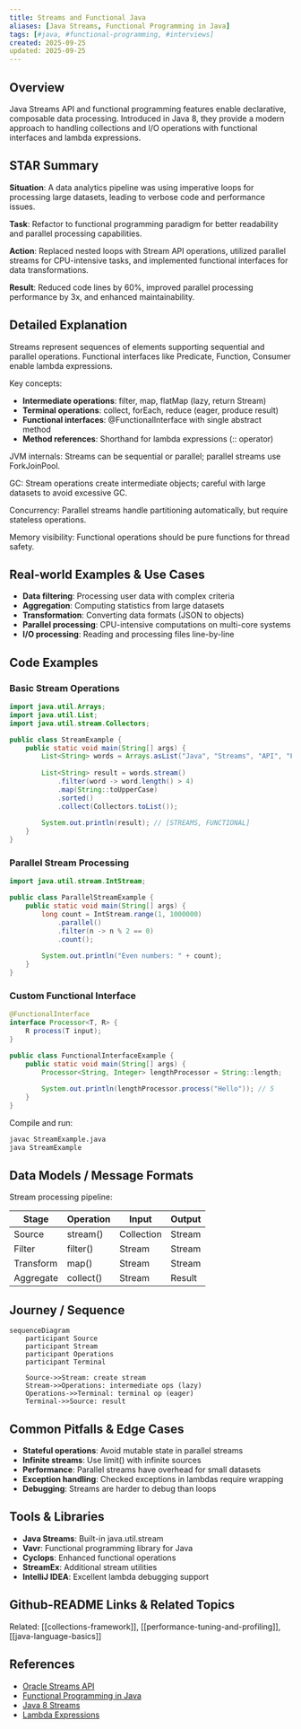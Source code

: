 ```yaml
---
title: Streams and Functional Java
aliases: [Java Streams, Functional Programming in Java]
tags: [#java, #functional-programming, #interviews]
created: 2025-09-25
updated: 2025-09-25
---
```


## Overview
Java Streams API and functional programming features enable declarative, composable data processing. Introduced in Java 8, they provide a modern approach to handling collections and I/O operations with functional interfaces and lambda expressions.

## STAR Summary
**Situation**: A data analytics pipeline was using imperative loops for processing large datasets, leading to verbose code and performance issues.

**Task**: Refactor to functional programming paradigm for better readability and parallel processing capabilities.

**Action**: Replaced nested loops with Stream API operations, utilized parallel streams for CPU-intensive tasks, and implemented functional interfaces for data transformations.

**Result**: Reduced code lines by 60%, improved parallel processing performance by 3x, and enhanced maintainability.

## Detailed Explanation
Streams represent sequences of elements supporting sequential and parallel operations. Functional interfaces like Predicate, Function, Consumer enable lambda expressions.

Key concepts:
- **Intermediate operations**: filter, map, flatMap (lazy, return Stream)
- **Terminal operations**: collect, forEach, reduce (eager, produce result)
- **Functional interfaces**: @FunctionalInterface with single abstract method
- **Method references**: Shorthand for lambda expressions (:: operator)

JVM internals: Streams can be sequential or parallel; parallel streams use ForkJoinPool.

GC: Stream operations create intermediate objects; careful with large datasets to avoid excessive GC.

Concurrency: Parallel streams handle partitioning automatically, but require stateless operations.

Memory visibility: Functional operations should be pure functions for thread safety.

## Real-world Examples & Use Cases
- **Data filtering**: Processing user data with complex criteria
- **Aggregation**: Computing statistics from large datasets
- **Transformation**: Converting data formats (JSON to objects)
- **Parallel processing**: CPU-intensive computations on multi-core systems
- **I/O processing**: Reading and processing files line-by-line

## Code Examples
### Basic Stream Operations
```java
import java.util.Arrays;
import java.util.List;
import java.util.stream.Collectors;

public class StreamExample {
    public static void main(String[] args) {
        List<String> words = Arrays.asList("Java", "Streams", "API", "Functional");
        
        List<String> result = words.stream()
            .filter(word -> word.length() > 4)
            .map(String::toUpperCase)
            .sorted()
            .collect(Collectors.toList());
        
        System.out.println(result); // [STREAMS, FUNCTIONAL]
    }
}
```

### Parallel Stream Processing
```java
import java.util.stream.IntStream;

public class ParallelStreamExample {
    public static void main(String[] args) {
        long count = IntStream.range(1, 1000000)
            .parallel()
            .filter(n -> n % 2 == 0)
            .count();
        
        System.out.println("Even numbers: " + count);
    }
}
```

### Custom Functional Interface
```java
@FunctionalInterface
interface Processor<T, R> {
    R process(T input);
}

public class FunctionalInterfaceExample {
    public static void main(String[] args) {
        Processor<String, Integer> lengthProcessor = String::length;
        
        System.out.println(lengthProcessor.process("Hello")); // 5
    }
}
```

Compile and run:
```bash
javac StreamExample.java
java StreamExample
```

## Data Models / Message Formats
Stream processing pipeline:

| Stage | Operation | Input | Output |
|-------|-----------|-------|--------|
| Source | stream() | Collection | Stream |
| Filter | filter() | Stream | Stream |
| Transform | map() | Stream | Stream |
| Aggregate | collect() | Stream | Result |

## Journey / Sequence
```mermaid
sequenceDiagram
    participant Source
    participant Stream
    participant Operations
    participant Terminal

    Source->>Stream: create stream
    Stream->>Operations: intermediate ops (lazy)
    Operations->>Terminal: terminal op (eager)
    Terminal->>Source: result
```

## Common Pitfalls & Edge Cases
- **Stateful operations**: Avoid mutable state in parallel streams
- **Infinite streams**: Use limit() with infinite sources
- **Performance**: Parallel streams have overhead for small datasets
- **Exception handling**: Checked exceptions in lambdas require wrapping
- **Debugging**: Streams are harder to debug than loops

## Tools & Libraries
- **Java Streams**: Built-in java.util.stream
- **Vavr**: Functional programming library for Java
- **Cyclops**: Enhanced functional operations
- **StreamEx**: Additional stream utilities
- **IntelliJ IDEA**: Excellent lambda debugging support

## Github-README Links & Related Topics
Related: [[collections-framework]], [[performance-tuning-and-profiling]], [[java-language-basics]]

## References
- [Oracle Streams API](https://docs.oracle.com/javase/8/docs/api/java/util/stream/package-summary.html)
- [Functional Programming in Java](https://www.amazon.com/Functional-Programming-Java-Harnessing/dp/1937785467)
- [Java 8 Streams](https://www.baeldung.com/java-8-streams)
- [Lambda Expressions](https://docs.oracle.com/javase/tutorial/java/javaOO/lambdaexpressions.html)